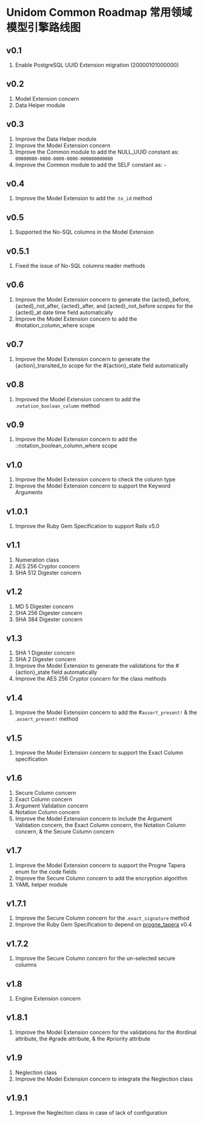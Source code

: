 # Unidom Common Roadmap 常用领域模型引擎路线图

## v0.1
1. Enable PostgreSQL UUID Extension migration (20000101000000)

## v0.2
1. Model Extension concern
2. Data Helper module

## v0.3
1. Improve the Data Helper module
2. Improve the Model Extension concern
3. Improve the Common module to add the NULL_UUID constant as: ``00000000-0000-0000-0000-000000000000``
4. Improve the Common module to add the SELF constant as: ``~``

## v0.4
1. Improve the Model Extension to add the .``to_id`` method

## v0.5
1. Supported the No-SQL columns in the Model Extension

## v0.5.1
1. Fixed the issue of No-SQL columns reader methods

## v0.6
1. Improve the Model Extension concern to generate the {acted}_before, {acted}_not_after, {acted}_after, and {acted}_not_before scopes for the {acted}_at date time field automatically
2. Improve the Model Extension concern to add the #notation_column_where scope

## v0.7
1. Improve the Model Extension concern to generate the {action}_transited_to scope for the #{action}_state field automatically

## v0.8
1. Improved the Model Extension concern to add the .``notation_boolean_column`` method

## v0.9
1. Improve the Model Extension concern to add the ::notation_boolean_column_where scope

## v1.0
1. Improve the Model Extension concern to check the column type
2. Improve the Model Extension concern to support the Keyword Arguments

## v1.0.1
1. Improve the Ruby Gem Specification to support Rails v5.0

## v1.1
1. Numeration class
2. AES 256 Cryptor concern
3. SHA 512 Digester concern

## v1.2
1. MD 5 Digester concern
2. SHA 256 Digester concern
3. SHA 384 Digester concern

## v1.3
1. SHA 1 Digester concern
2. SHA 2 Digester concern
3. Improve the Model Extension to generate the validations for the #{action}_state field automatically
4. Improve the AES 256 Cryptor concern for the class methods

## v1.4
1. Improve the Model Extension concern to add the #``assert_present!`` & the .``assert_present!`` method

## v1.5
1. Improve the Model Extension concern to support the Exact Column specification

## v1.6
1. Secure Column concern
2. Exact Column concern
3. Argument Validation concern
4. Notation Column concern
5. Improve the Model Extension concern to include the Argument Validation concern, the Exact Column concern, the Notation Column concern, & the Secure Column concern

## v1.7
1. Improve the Model Extension concern to support the Progne Tapera enum for the code fields
2. Improve the Secure Column concern to add the encryption algorithm
3. YAML helper module

## v1.7.1
1. Improve the Secure Column concern for the .``exact_signature`` method
2. Improve the Ruby Gem Specification to depend on [progne_tapera](https://github.com/topbitdu/progne_tapera) v0.4

## v1.7.2
1. Improve the Secure Column concern for the un-selected secure columns

## v1.8
1. Engine Extension concern

## v1.8.1
1. Improve the Model Extension concern for the validations for the #ordinal attribute, the #grade attribute, & the #priority attribute

## v1.9
1. Neglection class
2. Improve the Model Extension concern to integrate the Neglection class

## v1.9.1
1. Improve the Neglection class in case of lack of configuration
